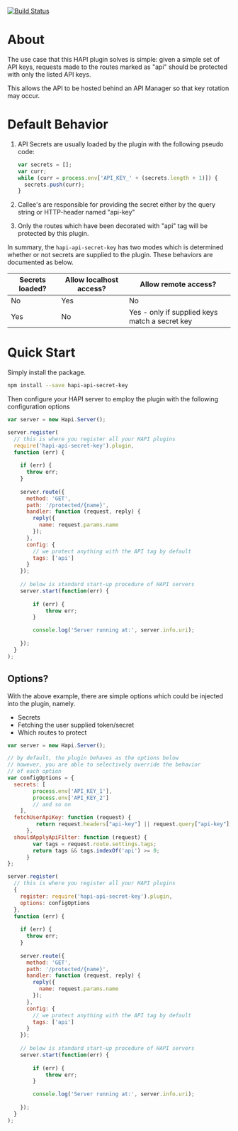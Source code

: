 [![Build Status](https://travis-ci.org/justin-lovell/hapi-api-secret-key.svg?branch=master)](https://travis-ci.org/justin-lovell/hapi-api-secret-key)

About
=====
The use case that this HAPI plugin solves is simple: given a simple set of API keys,
requests made to the routes marked as "api" should be protected with only the listed
API keys.

This allows the API to be hosted behind an API Manager so that key rotation may occur.


Default Behavior
================
1. API Secrets are usually loaded by the plugin with the following pseudo code:

    ```javascript
    var secrets = [];
    var curr;
    while (curr = process.env['API_KEY_' + (secrets.length + 1)]) {
      secrets.push(curr);
    }
    ```

2. Callee's are responsible for providing the secret either
by the query string or HTTP-header named "api-key"

3. Only the routes which have been decorated with "api" tag will
be protected by this plugin.

In summary, the `hapi-api-secret-key` has two modes which is determined whether
or not secrets are supplied to the plugin. These behaviors are documented as below.

| Secrets loaded? | Allow localhost access? | Allow remote access?                           |
|-----------------|-------------------------|------------------------------------------------|
| No              | Yes                     | No                                             |
| Yes             | No                      | Yes - only if supplied keys match a secret key |
 
 
Quick Start
===========
Simply install the package.

```bash
npm install --save hapi-api-secret-key
```

Then configure your HAPI server to employ the plugin with the following configuration options

```javascript
var server = new Hapi.Server();

server.register(
  // this is where you register all your HAPI plugins
  require('hapi-api-secret-key').plugin,
  function (err) {
    
    if (err) {
      throw err;
    }
    
    server.route({
      method: 'GET',
      path: '/protected/{name}',
      handler: function (request, reply) {
        reply({
          name: request.params.name
        });
      },
      config: {
        // we protect anything with the API tag by default
        tags: ['api']
      }
    });
    
    // below is standard start-up procedure of HAPI servers
    server.start(function(err) {
      
        if (err) {
            throw err;
        }

        console.log('Server running at:', server.info.uri);
      
    });
  }
);
```

Options?
--------
With the above example, there are simple options which could be injected
into the plugin, namely.
* Secrets
* Fetching the user supplied token/secret
* Which routes to protect


```javascript
var server = new Hapi.Server();

// by default, the plugin behaves as the options below
// however, you are able to selectively override the behavior
// of each option
var configOptions = {
  secrets: [
        process.env['API_KEY_1'],
        process.env['API_KEY_2']
        // and so on
    ],
  fetchUserApiKey: function (request) {
         return request.headers["api-key"] || request.query["api-key"];
      },
  shouldApplyApiFilter: function (request) {
        var tags = request.route.settings.tags;
        return tags && tags.indexOf('api') >= 0;
      }
};

server.register(
  // this is where you register all your HAPI plugins
  {
    register: require('hapi-api-secret-key').plugin,
    options: configOptions
  },
  function (err) {
    
    if (err) {
      throw err;
    }
    
    server.route({
      method: 'GET',
      path: '/protected/{name}',
      handler: function (request, reply) {
        reply({
          name: request.params.name
        });
      },
      config: {
        // we protect anything with the API tag by default
        tags: ['api']
      }
    });
    
    // below is standard start-up procedure of HAPI servers
    server.start(function(err) {
      
        if (err) {
            throw err;
        }

        console.log('Server running at:', server.info.uri);
      
    });
  }
);
```

